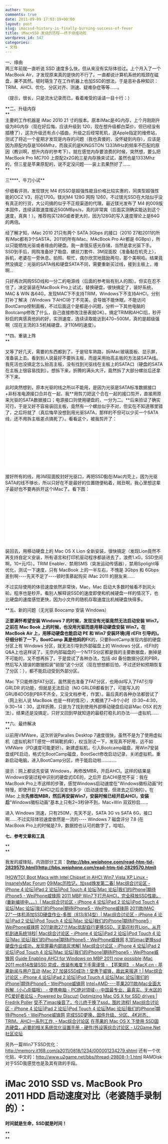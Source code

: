 ```yaml
---
author: Yonsm
comments: true
date: 2011-09-09 17:03:19+00:00
layout: post
slug: imacssd-history-is-finally-burning-success-of-fever
title: iMac+SSD 发烧的历程——终于烧成功啦
wordpress_id: 547
categories:
- 文档
---
```


一、缘由   
两三年前就一直听说 SSD 速度多么快，但从来没有实际体验过。上个月入了一个MacBook Air，才发现原来真的是快的不行了。一直都说计算机系统的瓶颈在磁盘，果不其然。顿时萌生了在工作机器上也加SSD的想法，于是恶补各种知识：TRIM、AHCI、优化、分区对齐、测速、疑难杂症等等……。<!-- more -->  

  


（提示，很长，只是流水记录而已，看着难受的话请一目十行：）

**二、升级内存  
**  
主要的工作机器是 iMac 2010 21 寸的版本。原本iMac是4G内存，上个月刚刚升级为8G内存（现在好后悔，应该升级到 12G，现在想升级都白菜价，但已经没有插槽了），这次升级还有点小插曲，升级之后经常死机，送Apple指定的维修站，测试了将近一个星期才发现是内存的问题（我也真傻的，没怀疑到内存），应该是因为原配内存是1066Mhz，而我买的是KINGSTON 1333MHz的频率不匹配的原因（教训啊，想升内存的参考下）。就在感觉内存要浪费的时候，突然想，要么把 MacBook Pro MC700 上原配2x2G的三星内存换来试试，虽然也是1333Mhz的，但三星是苹果原配的，说不定没问题----装上去果然好了……  
**  
  
三****、牛刀小试**  


仔细看评测，发现镁光 M4 的SSD是超强性能且价格比较实惠的，同类型超强性能的OCZ V3，将近1700。镁光M4 128G 网购 1260，不过镁光SSD在大陆似乎没有真正的行货，大公司搞的似乎不正规渠道的代理。最近镁光发布了 M4 的009版本固件，连续读取速度接近500MBps/s，真的非常爽（后面实测确实能达到这个速度，真爽！）。推荐购买128G或者更大的，因为128G的写入速度理论上是64G的两倍。  
  
经了解才知，iMac 2010 21只有两个 SATA 3Gbps 的接口（2010 27和2011的所有iMac都有3个SASTA，2011的所有iMac、MAcBook Pro Air都是 6GBps），所以只能牺牲光驱或者缘由的硬盘。我一直很反感光存储，当然是拿光驱下手。SSD到手后，网购准备好了吸盘、螺丝刀套件、3M双面胶（准备黏在机壳上），拆机，老婆在一旁休息、拍照、帮忙，偶尔欣赏地鼓励两句，那个美啊哈。结果竟然没搞定：光驱的SATA线和硬盘SATA不同，需要重新买过线，接到主板上，难啊…  
  
只好再次网购SSD线和一分二的电源线（后面的参考贴有别人的图）。但实在忍不住了，决定装装在MacBook Pro上试试，替换硬盘，很快搞定了，装好系统，MAC & WIN 各64G，发现MAC下不支持TRIM，Windows下不支持AHCI，分别打补丁解决（Windows 下AHCI补丁不完美，会导致不能休眠，不能访问BootCamp控制面板，不过后面这个是都是小问题，分析一下其他电脑的Bootcamp修改了什么，自己直接修改注册表就OK）。搞定TRIM和AHCI后，秒开秒启的爽感真他妈的好，实测速度，连续读取能达到470~500M，真的是超级强啊（现在主流的3.5机械硬盘，才110M的速度）。  
  
  
**四、重装上阵  
**  


又等了好几天，需要的东西都到了，于是轻车熟路，拆iMac玻璃面板、显示屏，准备装上去。看到别人说最好不要拆主板，而是采用抬高主板的方法装SATA线。我死活也没搞定怎么抬高主板，没有找到光驱线在主板上的SATA口（硬盘的SATA在主板上很容易找到）。想拆下来，折腾的满头大汗，竟然拆了大部分螺丝后还拿不下来。  
  
此时突然想到，原本光驱的线之所以不能用，是因为光驱是SATA标准数据接口+非标准电源接口合并在一起，我**用剪刀把这个合在一起的接口剪开，直接用原来光驱的SATA数据接口；电源接口则使用硬盘的，一分为二。**后来验证了确实可行，于是又好不容易装回主板，竟然有一个螺丝似乎不对，但实在不知道哪里错了，之后将就了（真后悔早没想到用光驱SATA，那样的不但可以少买一个SATA线，还不用拆主板差点搞死了）。看看这个，被我剪开了：  
![](attachment.php?fid=55)  
  
  
接好所有的线，用3M双面胶封好光驱口，再把SSD黏在iMac内壳上，因为光驱SATA的线不够长，所以只好在不是最好的位置随便粘着，贼丑啊，我心里想这辈子最好也不要再拆开这个iMac了。看下图：  
  
![](attachment.php?fid=56)  
  
装回去，用移动硬盘上的 Mac OS X Lion 全新安装，很快搞定（发现Lion竟然不再支持自定义安装，所有语言和打印机驱动程序都装进去了，浪费1.xG，SSD空间啊，10+元/G）。TRIM Enabler、禁用SMS（突发运动传感器），禁用Spolight等优化，测试一下速度，只有 MacBook 上的一半左右，不愧是 3Gbps 和 6Gbps 差别啊----先天不足了----顿时羡慕起购买 iMac 2011 的朋友来……  
  
不过实际使用的体验速度依然非常快，Mac，Mac 启动大多数时候看不到风火轮。程序也是秒开。看别人解释说SSD的速度即使和机械硬盘一样的情况下，也比硬盘的速度感觉更快，因为小文件的随机存取速度比机械硬盘快得多。  
  
  
**五、新的问题（无光驱 Boocamp 安装 Windows）  
  
**正要满怀希望安装 Windows 7 的时候，发现没有光驱竟然无法启动安装 Win7。之前在 Mac Book 上的时候，也没用光驱而是用移动硬盘安装 Win7。在 MacBook Air 上，用移动硬盘也能启动 PE 和 Win7 安装环境(用 rEFIt 引导的)。仔细分析了一下，BootCamp 真是他妈的F**K的，只要BootCamp发现内部的硬盘分区上有 Windows 分区，就无法引导到外部磁盘上的 Windows 分区，rEFIt的Q&A上也这样说了。无奈内部磁盘的一个NTFS分区都是我的主要数据盘，删掉是不可能的，又不想再拆了。于是尝试了各种办法，包括 dd 备份数据分区的PBR，然后写入错误的数据假装"销毁"这个分区（现在想想都后怕，不过还好如预期恢复了分区：），都不能启动受到外部分区。  
  
Mac 下只能修改FAT分区，虽然我也准备了FAT分区，也用dd写入了FAT引导 GRLDR 的功能，但就是无法启动（NO GRLDR都看到了，可能写入的GRUB4DOS到PBR不齐全，又没文档参考，作罢）。最后真的各种办法都尝试了（网上别人说 MacBook 也是一样的情况），大概搞了7~8个小时（0:30~4:30，9:30~14：30，这样折腾，只是为了找到使用外部移动硬盘启动非Mac OSX 的方法）。结果还是没搞定，只好又回到早就知道的最稳打稳扎的办法----虚拟机……  
  
  
**六、最终解决  
**  
以前用VMWare，这次听说Paralles Desktop 7速度很快，虽然不是为了使用虚拟机（虚拟机和TT感觉一样隔靴抓痒），权当测试一下，发现真不好用，远不如VMWare（PD速度可能更好）。新建虚拟机，引入Bootcamp磁盘，用Win7安装盘或PE启动，格式化BootCamp磁盘，BootSect修改启动记录，关闭虚拟机，重新启动电脑，进入BootCamp分区，终于能启动啦…………  
  
提示：网上都说先安装 Windows，再修改MBR，开启AHCI。这样的结果是Windows安装过程中识别的硬盘式IDE的，之后开
启ACHI感觉不妥：我在MacBook Pro上市这样的步骤，感觉Windows启动速度在"Windows徽标动画"时特慢，即使开启了AHCI之后没变快多少（启动速度慢，但进去之后快的）。在 iMac 上我**先修改MBR，然后再安装Win7，安装时候已经开启AHCI，安装后**"Windows徽标动画"基本上只有2~3秒钟不到，Mac+Win 双双秒启……  
  
进入 Windows 测速，只有250M，先天不足，SATA 3G vs SATA 6G，接口啊……不过实际体验速度依然是一流的---- Windows 7 磁盘评分 7.8 (在 MacBook Pro上的时候是7.9，数据控也认可的数字了，哈哈)。  
  


  


**七、参考文章和工具**

**  
**

我发的威锋贴，内涵部分工具：**[http://bbs.weiphone.com/read-htm-tid-2829570.html](http://bbs.weiphone.com/read-htm-tid-2829570.html)**

  


[[HOWTO] Boot Macs with Intel Chipset in AHCI Win7 Vista XP Linux - InsanelyMac Forum](http://www.insanelymac.com/forum/index.php?showtopic=126089&hl=)
[09iMac历险记，加ssd焕发第二春| Mac综合讨论区 - iPhone 4 论坛|iPad 2 论坛|iPod Touch 4 论坛|Mac 论坛|我们的iPhone|期待iPhone5 - WeiPhone威锋网](http://bbs.weiphone.com/read-htm-tid-2409328.html)
[2011 MBP Win7下打开AHCI，完全释放SSD性能。(重新编排中。。。）| Mac综合讨论区 - iPhone 4 论坛|iPad 2 论坛|iPod Touch 4 论坛|Mac 论坛|我们的iPhone|期待iPhone5 - WeiPhone威锋网](http://bbs.weiphone.com/read-htm-tid-2090369.html)
[2011款iMAC 27"一体机添加SSD硬盘作业-多图（813/814型）| Mac综合讨论区 - iPhone 4 论坛|iPad 2 论坛|iPod Touch 4 论坛|Mac 论坛|我们的iPhone|期待iPhone5 - WeiPhone威锋网](http://bbs.weiphone.com/read-htm-tid-2655854.html)
[2011新款27寸iMac低配自行更换SSD，无菊花秒开Lion，从开机到进系统18秒| Mac综合讨论区 - iPhone 4 论坛|iPad 2 论坛|iPod Touch 4 论坛|Mac 论坛|我们的iPhone|期待iPhone5 - WeiPhone威锋网](http://bbs.weiphone.com/read-htm-tid-2611347.html)
[8,1的imac更换ssd硬盘作业成功，发现屏幕内部进灰求解| Mac综合讨论区 - iPhone 4 论坛|iPad 2 论坛|iPod Touch 4 论坛|Mac 论坛|我们的iPhone|期待iPhone5 - WeiPhone威锋网](http://bbs.weiphone.com/read-htm-tid-1467667.html)
[Guide Enabling AHCI for Windows on MBP 2011 now possible](http://www.ocztechnologyforum.com/forum/showthread.php?87950-Enabling-AHCI-for-Windows-on-MBP-2011-now-possible)
[iMac 2011 mc814改装SSD 完成，改装有难度下手需谨慎 - 【苹果网】 - MacX.cn - 苹果新闻与用户互动](http://www.macx.cn/a/a89i1930905.htm)
[iMac 27 加装SSD成功！受惠于威锋，故此来报道！| Mac综合讨论区 - iPhone 4 论坛|iPad 2 论坛|iPod Touch 4 论坛|Mac 论坛|我们的iPhone|期待iPhone5 - WeiPhone威锋网](http://bbs.weiphone.com/read-htm-tid-1522225.html)
[Intel+AMD----苹果2011款iMac全面大拆解（小心杀猫哦） - 便携电脑 - PC绝对领域---中国最专业、最真实、无水区的PC爱好者论坛 - Powered by Discuz!](http://bbs.pceva.com.cn/viewthread.php?tid=18789&highlight=iMac)
[Optimizing Mac OS X for SSD drives | Fredrik Poller](http://poller.se/2010/08/optimizing-mac-os-x-for-ssd-drives/)
[受不了imac噪音了，今儿终于换了ssd，图片流程| Mac综合讨论区 - iPhone 4 论坛|iPad 2 论坛|iPod Touch 4 论坛|Mac 论坛|我们的iPhone|期待iPhone5 - WeiPhone威锋网](http://bbs.weiphone.com/read-htm-tid-1461092.html)
[完成SSD更换、固件升级、分区、4K对齐、TRIM、AHCI一系列工作, - Mac综合讨论区](http://www.91nes.cn/thread-970873-1-1.html)
[在苹果的 Mac OS X 下使用 SSD固态硬盘，必要的相关系统优化设置手册 - 硬件/外设等综合讨论区 - U2Game.Net社区论坛](http://www.u2game.net/bbs/thread-29808-1-1.html)
  

  
另外一篇Win7下SSD优化：http://memory.it168.com/a2011/0818/1234/000001234279.shtml
还有一个优化贴，中文的：http://www.u2game.net/bbs/thread-29808-1-1.html
RAMDisk对于SSD我感觉也是及其有效的手段。

  


  


# iMac 2010 SSD vs. MacBook Pro 2011 HDD 启动速度对比（老婆随手录制的）：

  
  
  
  
  


  


**时间就是生命，SSD就是时间！**

**  
**
